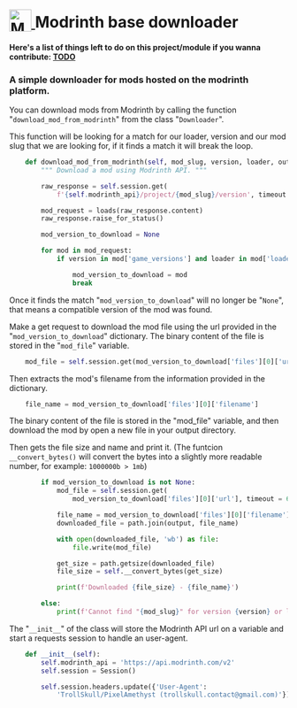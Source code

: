 <h1>
  <a href='https://modrinth.com/'>
    <img src='https://docs.modrinth.com/img/logo.svg'
         alt='Modrinth icon'
         width='40'
         height='40'
         align='Absbottom'>
  </a> Modrinth base downloader </h1>

#### Here's a list of things left to do on this project/module if you wanna contribute: **[TODO](https://github.com/PixelAmethyst/modrinth-base-downloader/TODO.md)**

### A simple downloader for mods hosted on the modrinth platform.

You can download mods from Modrinth by calling the function "`download_mod_from_modrinth`" from the class "`Downloader`".

This function will be looking for a match for our loader, version and our mod slug that we are looking for, if it finds a match it will break the loop.

```python
    def download_mod_from_modrinth(self, mod_slug, version, loader, output):
        """ Download a mod using Modrinth API. """

        raw_response = self.session.get(
            f'{self.modrinth_api}/project/{mod_slug}/version', timeout = 60)

        mod_request = loads(raw_response.content)
        raw_response.raise_for_status()

        mod_version_to_download = None

        for mod in mod_request:
            if version in mod['game_versions'] and loader in mod['loaders']:

                mod_version_to_download = mod
                break
```

Once it finds the match "`mod_version_to_download`" will no longer be "`None`", that means a compatible version of the mod was found.

Make a get request to download the mod file using the url provided in the "`mod_version_to_download`" dictionary. The binary content of the file is stored in the "`mod_file`" variable.

```python
    mod_file = self.session.get(mod_version_to_download['files'][0]['url'], timeout=60).content
```

Then extracts the mod's filename from the information provided in the dictionary.

```python
    file_name = mod_version_to_download['files'][0]['filename']
```

The binary content of the file is stored in the "mod_file" variable, and then download the mod by open a new file in your output directory.

Then gets the file size and name and print it. (The funtcion `__convert_bytes()` will convert the bytes into a slightly more readable number, for example: `1000000b > 1mb`)

```python
        if mod_version_to_download is not None:
            mod_file = self.session.get(
                mod_version_to_download['files'][0]['url'], timeout = 60).content

            file_name = mod_version_to_download['files'][0]['filename']
            downloaded_file = path.join(output, file_name)

            with open(downloaded_file, 'wb') as file:
                file.write(mod_file)

            get_size = path.getsize(downloaded_file)
            file_size = self.__convert_bytes(get_size)

            print(f'Downloaded {file_size} - {file_name}')

        else:
            print(f'Cannot find "{mod_slug}" for version {version} or loader {loader}!')
```

The "`__init__`" of the class will store the Modrinth API url on a variable and start a requests session to handle an user-agent.

```python
    def __init__(self):
        self.modrinth_api = 'https://api.modrinth.com/v2'
        self.session = Session()

        self.session.headers.update({'User-Agent':
            'TrollSkull/PixelAmethyst (trollskull.contact@gmail.com)'})
```
